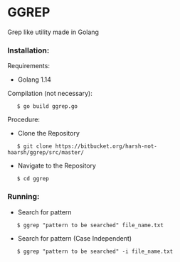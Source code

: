 # GGREP
Grep like utility made in Golang



### Installation:
Requirements:
- Golang 1.14

Compilation (not necessary):
```
   $ go build ggrep.go
```


Procedure:

- Clone the Repository
```
   $ git clone https://bitbucket.org/harsh-not-haarsh/ggrep/src/master/
```
- Navigate to the Repository
```
   $ cd ggrep
```

### Running:

- Search for pattern 
```
   $ ggrep "pattern to be searched" file_name.txt
```

- Search for pattern (Case Independent)
```
   $ ggrep "pattern to be searched" -i file_name.txt
```